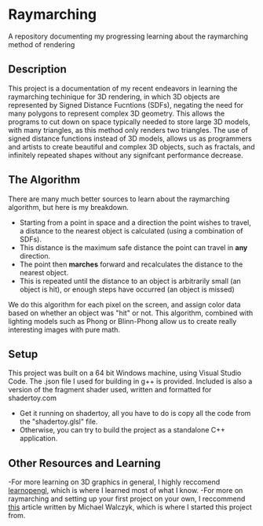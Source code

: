 # Raymarching
A repository documenting my progressing learning about the raymarching method of rendering

## Description

This project is a documentation of my recent endeavors in learning the raymarching techinique for 3D rendering, in which 3D objects are represented by Signed Distance Fucntions (SDFs),
negating the need for many polygons to represent complex 3D geometry. This allows the programs to cut down on space typically needed to store large 3D models, with many triangles,
as this method only renders two triangles. The use of signed distance functions instead of 3D models, allows us as programmers and artists to create beautiful and complex 3D objects,
such as fractals, and infinitely repeated shapes without any signifcant performance decrease.

## The Algorithm

There are many much better sources to learn about the raymarching algorithm, but here is my breakdown.
- Starting from a point in space and a direction the point wishes to travel, a distance to the nearest object is calculated (using a combination of SDFs).
- This distance is the maximum safe distance the point can travel in **any** direction.
- The point then **marches** forward and recalculates the distance to the nearest object.
- This is repeated until the distance to an object is arbitrarily small (an object is hit), or enough steps have occurred (an object is missed)

We do this algorithm for each pixel on the screen, and assign color data based on whether an object was "hit" or not. This algorithm, combined with lighting models such as Phong or Blinn-Phong allow us to create really interesting images with pure math.

## Setup

This project was built on a 64 bit Windows machine, using Visual Studio Code. The .json file I used for building in g++ is provided. 
Included is also a version of the fragment shader used, written and formatted for shadertoy.com
- Get it running on shadertoy, all you have to do is copy all the code from the "shadertoy.glsl" file.
- Otherwise, you can try to build the project as a standalone C++ application.

## Other Resources and Learning
-For more learning on 3D graphics in general, I highly reccomend [learnopengl](learnopengl.com), which is where I learned most of what I know.
-For more on raymarching and setting up your first project on your own, I reccommend [this](https://michaelwalczyk.com/blog-ray-marching.html) article written by Michael Walczyk, which is where I started this project from.

